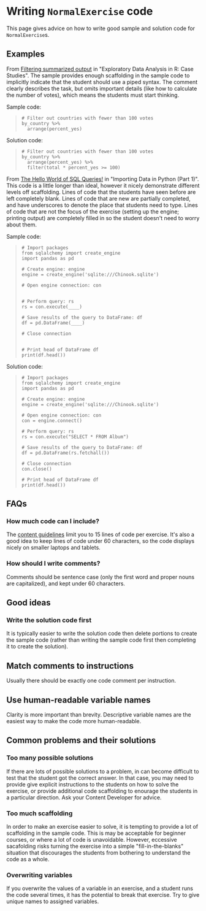 # Writing `NormalExercise` code

This page gives advice on how to write good sample and solution code for `NormalExercise`s.

## Examples

From [Filtering summarized output](https://campus.datacamp.com/courses/exploratory-data-analysis-in-r-case-study/data-cleaning-and-summarizing-with-dplyr?ex=11) in "Exploratory Data Analysis in R: Case Studies".  The sample provides enough scaffolding in the sample code to implicitly indicate that the student should use a piped syntax. The comment clearly describes the task, but omits important details (like how to calculate the number of votes), which means the students must start thinking.

Sample code:

>     # Filter out countries with fewer than 100 votes
>     by_country %>%
>       arrange(percent_yes)

Solution code:

>     # Filter out countries with fewer than 100 votes
>     by_country %>%
>       arrange(percent_yes) %>%
>       filter(total * percent_yes >= 100)

From [The Hello World of SQL Queries!](https://campus.datacamp.com/courses/importing-data-in-python-part-1/working-with-relational-databases-in-python-3?ex=7) in "Importing Data in Python (Part 1)". This code is a little longer than ideal, however it nicely demonstrate different levels off scaffolding. Lines of code that the students have seen before are left completely blank. Lines of code that are new are partially completed, and have underscores to denote the place that students need to type. Lines of code that are not the focus of the exercise (setting up the engine; printing output) are completely filled in so the student doesn't need to worry about them.

Sample code:

>     # Import packages
>     from sqlalchemy import create_engine
>     import pandas as pd
>     
>     # Create engine: engine
>     engine = create_engine('sqlite:///Chinook.sqlite')
>     
>     # Open engine connection: con
>     
>     
>     # Perform query: rs
>     rs = con.execute(____)
>     
>     # Save results of the query to DataFrame: df
>     df = pd.DataFrame(____)
>     
>     # Close connection
>     
>     
>     # Print head of DataFrame df
>     print(df.head())

Solution code:

>     # Import packages
>     from sqlalchemy import create_engine
>     import pandas as pd
>     
>     # Create engine: engine
>     engine = create_engine('sqlite:///Chinook.sqlite')
>     
>     # Open engine connection: con
>     con = engine.connect()
>     
>     # Perform query: rs
>     rs = con.execute("SELECT * FROM Album")
>     
>     # Save results of the query to DataFrame: df
>     df = pd.DataFrame(rs.fetchall())
>     
>     # Close connection
>     con.close()
>     
>     # Print head of DataFrame df
>     print(df.head())


## FAQs

### How much code can I include?

The [content guidelines](courses/guidelines/content.html#normalexercise) limit you to 15 lines of code per exercise. It's also a good idea to keep lines of code under 60 characters, so the code displays nicely on smaller laptops and tablets.

### How should I write comments?

Comments should be sentence case (only the first word and proper nouns are capitalized), and kept under 60 characters.


## Good ideas

### Write the solution code first

It is typically easier to write the solution code then delete portions to create the sample code (rather than writing the sample code first then completing it to create the solution).

## Match comments to instructions

Usually there should be exactly one code comment per instruction.

## Use human-readable variable names

Clarity is more important than brevity. Descriptive variable names are the easiest way to make the code more human-readable.


## Common problems and their solutions

### Too many possible solutions

If there are lots of possible solutions to a problem, in can become difficult to test that the student got the correct answer. In that case, you may need to provide give explicit instructions to the students on how to solve the exercise, or provide additional code scaffolding to enourage the students in a particular direction. Ask your Content Developer for advice.

### Too much scaffolding

In order to make an exercise easier to solve, it is tempting to provide a lot of scaffolding in the sample code. This is may be acceptable for beginner courses, or where a lot of code is unavoidable. However, eccessive sacafolding risks turning the exercise into a simple "fill-in-the-blanks" situation that discourages the students from bothering to understand the code as a whole.

### Overwriting variables

If you overwrite the values of a variable in an exercise, and a student runs the code several times, it has the potential to break that exercise. Try to give unique names to assigned variables.
